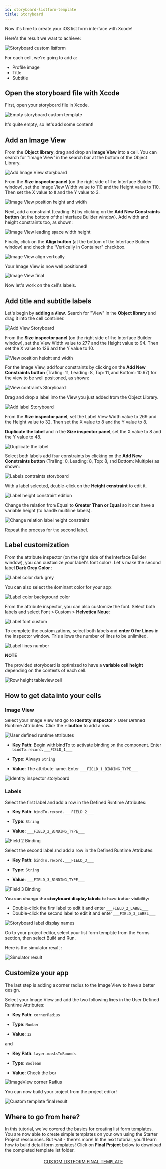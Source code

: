 ```yaml
---
id: storyboard-listform-template
title: Storyboard
---
```


Now it's time to create your iOS list form interface with Xcode!

Here's the result we want to achieve:

![Storyboard custom listform](assets/en/custom-listform/storyboard-custom-listform.png)

For each cell, we're going to add a:

* Profile image
* Title 
* Subtitle

## Open the storyboard file with Xcode

First, open your storyboard file in Xcode.

![Empty storyboard custom template](assets/en/custom-listform/empty-storyboard-custom-template.png)

It's quite empty, so let's add some content!

## Add an Image View

From the **Object library**, drag and drop an **Image View** into a cell. You can search for "Image View" in the search bar at the bottom of the Object Library.

![Add Image View storyboard](assets/en/custom-listform/add-imageview-storyboard.png)

From the **Size inspector panel** (on the right side of the Interface Builder window), set the Image View Width value to 110 and the Height value to 110. Then set the X value to 8 and the Y value to 3.

![Image View position height and width](assets/en/custom-listform/imageview-position-height-width.png)

Next, add a constraint (Leading: 8) by clicking on the **Add New Constraints button** (at the bottom of the Interface Builder window). Add width and height constraints too, as shown:

![Image View leading space width height](assets/en/custom-listform/imageview-leading-space-width-height.png)

Finally, click on the **Align button** (at the bottom of the Interface Builder window) and check the "Vertically in Container" checkbox.

![Image View align vertically](assets/en/custom-listform/imageview-align-vertically.png)

Your Image View is now well positioned!

![Image View final](assets/en/custom-listform/imageview-final.png)

Now let's work on the cell's labels.

## Add title and subtitle labels

Let's begin by **adding a View**. Search for "View" in the **Object library** and drag it into the cell container.

![Add View Storyboard](assets/en/custom-listform/add-view-storyboard.png)

From the **Size inspector panel** (on the right side of the Interface Builder window), set the View Width value to 277 and the Height value to 94. Then set the X value to 126 and the Y value to 10.

![View position height and width](assets/en/custom-listform/view-position-height-width.png)

For the Image View, add four constraints by clicking on the **Add New Constraints button** (Trailing: 11, Leading: 8, Top: 11, and Bottom: 10.67) for the view to be well positioned, as shown:

![View contraints Storyboard](assets/en/custom-listform/view-constraints-storyboard.png)

Drag and drop a label into the View you just added from the Object Library.

![Add label Storyboard](assets/en/custom-listform/add-label-storyboard.png)

From the **Size inspector panel**, set the Label View Width value to 269 and the Height value to 32. Then set the X value to 8 and the Y value to 8.

**Duplicate the label** and in the **Size inspector panel**, set the X value to 8 and the Y value to 48.

![Duplicate the label](assets/en/custom-listform/duplicated-label-storyboard.png)

Select both labels add four constraints by clicking on the **Add New Constraints button** (Trailing: 0, Leading: 8, Top: 8, and Bottom: Multiple) as shown:

![Labels contraints storyboard](assets/en/custom-listform/labels-contraints-storyboard.png)

With a label selected, double-click on the **Height constraint** to edit it.

![Label height constraint edition](assets/en/custom-listform/label-height-constraint-edition.png)

Change the relation from Equal to **Greater Than or Equal** so it can have a variable height (to handle multiline labels).

![Change relation label height constraint](assets/en/custom-listform/change-relation-label-height-constraint.png)

Repeat the process for the second label.

## Label customization

From the attribute inspector (on the right side of the Interface Builder window), you can customize your label's font colors. Let's make the second label **Dark Grey Color** :

![Label color dark grey](assets/en/custom-listform/label-color-dark-grey.png)

You can also select the dominant color for your app:

![Label color background color](assets/en/custom-listform/label-color-background-color.png)

From the attribute inspector, you can also customize the font. Select both labels and select Font > Custom > **Helvetica Neue**:

![Label font custom](assets/en/custom-listform/label-font-custom.png)

To complete the customizations, select both labels and **enter 0 for Lines** in the inspector window. This allows the number of lines to be unlimited.

![Label lines number](assets/en/custom-listform/label-lines-number.png)<div class = "tips"> 

**NOTE**

The provided storyboard is optimized to have a **variable cell height** depending on the contents of each cell.

![Row height tableview cell](assets/en/custom-listform/row-height-tableview-cell.png)</div> 

## How to get data into your cells

### Image View

Select your Image View and go to **Identity inspector** > User Defined Runtime Attributes. Click the **+ button** to add a row.

![User defined runtime attributes](assets/en/custom-listform/user-defined-runtime-attributes.png)

* **Key Path**: Begin with bindTo to activate binding on the component. Enter ```bindTo.record.___FIELD_1___```

* **Type**: Always ```String```

* **Value**: The attribute name. Enter ```___FIELD_1_BINDING_TYPE___```

![Identity inspector storyboard](assets/en/custom-listform/identity-inspector-storyboard.png)

### Labels

Select the first label and add a row in the Defined Runtime Attributes:

* **Key Path**: ```bindTo.record.___FIELD_2___```

* **Type**: ```String```

* **Value**: ```___FIELD_2_BINDING_TYPE___```

![Field 2 Binding](assets/en/custom-listform/field-2-binding.png)

Select the second label and add a row in the Defined Runtime Attributes:

* **Key Path**: ```bindTo.record.___FIELD_3___```

* **Type**: ```String```

* **Value**: ```___FIELD_3_BINDING_TYPE___```

![Field 3 Binding](assets/en/custom-listform/field-3-binding.png)

You can change the **storyboard display labels** to have better visibility:

* Double-click the first label to edit it and enter ```___FIELD_2_LABEL___```
* Double-click the second label to edit it and enter ```___FIELD_3_LABEL___```

![Storyboard label display names](assets/en/custom-listform/storyboard-label-display-name.png)

Go to your project editor, select your list form template from the Forms section, then select Build and Run.

Here is the simulator result :

![Simulator result](assets/en/custom-listform/simulator-result.png)

## Customize your app

The last step is adding a corner radius to the Image View to have a better design.

Select your Image View and add the two following lines in the User Defined Runtime Attributes:

* **Key Path**: ```cornerRadius```

* **Type**: ```Number```

* **Value**: ```12```

and

* **Key Path**: ```layer.masksToBounds```

* **Type**: ```Boolean```

* **Value**: Check the box

![ImageView corner Radius](assets/en/custom-listform/imageview-corner-radius.png)

You can now build your project from the project editor!

![Custom template final result](assets/en/custom-listform/custom-template-final-result.png)

## Where to go from here?

In this tutorial, we've covered the basics for creating list form templates. You are now able to create simple templates on your own using the Starter Project ressources. But wait - there’s more! In the next tutorial, you’ll learn how to build detail form templates! Click on **Final Project** below to download the completed template list folder.

<div style="text-align: center; margin-top: 20px">
  <p>
    

<a class="button"
href="../assets/en/custom-listform/CustomListFormFinalTemplate.zip">CUSTOM LISTFORM FINAL TEMPLATE</a>

  </p>
</div>